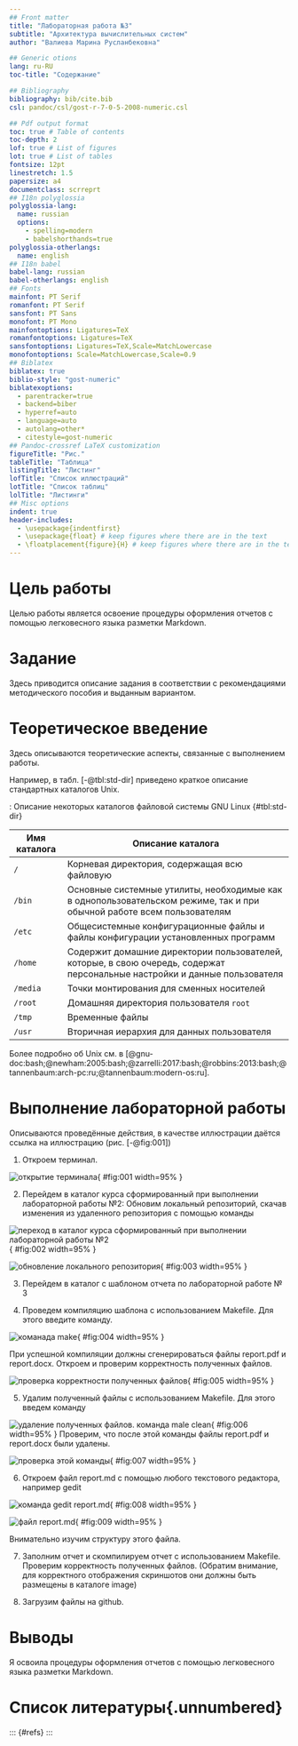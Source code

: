 ```yaml
---
## Front matter
title: "Лабораторная работа №3"
subtitle: "Архитектура вычислительных систем"
author: "Валиева Марина Русланбековна"

## Generic otions
lang: ru-RU
toc-title: "Содержание"

## Bibliography
bibliography: bib/cite.bib
csl: pandoc/csl/gost-r-7-0-5-2008-numeric.csl

## Pdf output format
toc: true # Table of contents
toc-depth: 2
lof: true # List of figures
lot: true # List of tables
fontsize: 12pt
linestretch: 1.5
papersize: a4
documentclass: scrreprt
## I18n polyglossia
polyglossia-lang:
  name: russian
  options:
	- spelling=modern
	- babelshorthands=true
polyglossia-otherlangs:
  name: english
## I18n babel
babel-lang: russian
babel-otherlangs: english
## Fonts
mainfont: PT Serif
romanfont: PT Serif
sansfont: PT Sans
monofont: PT Mono
mainfontoptions: Ligatures=TeX
romanfontoptions: Ligatures=TeX
sansfontoptions: Ligatures=TeX,Scale=MatchLowercase
monofontoptions: Scale=MatchLowercase,Scale=0.9
## Biblatex
biblatex: true
biblio-style: "gost-numeric"
biblatexoptions:
  - parentracker=true
  - backend=biber
  - hyperref=auto
  - language=auto
  - autolang=other*
  - citestyle=gost-numeric
## Pandoc-crossref LaTeX customization
figureTitle: "Рис."
tableTitle: "Таблица"
listingTitle: "Листинг"
lofTitle: "Список иллюстраций"
lotTitle: "Список таблиц"
lolTitle: "Листинги"
## Misc options
indent: true
header-includes:
  - \usepackage{indentfirst}
  - \usepackage{float} # keep figures where there are in the text
  - \floatplacement{figure}{H} # keep figures where there are in the text
---
```


# Цель работы

Целью работы является освоение процедуры оформления отчетов с помощью
легковесного языка разметки Markdown.

# Задание

Здесь приводится описание задания в соответствии с рекомендациями
методического пособия и выданным вариантом.

# Теоретическое введение

Здесь описываются теоретические аспекты, связанные с выполнением работы.

Например, в табл. [-@tbl:std-dir] приведено краткое описание стандартных каталогов Unix.

: Описание некоторых каталогов файловой системы GNU Linux {#tbl:std-dir}

| Имя каталога | Описание каталога                                                                                                          |
|--------------|----------------------------------------------------------------------------------------------------------------------------|
| `/`          | Корневая директория, содержащая всю файловую                                                                               |
| `/bin `      | Основные системные утилиты, необходимые как в однопользовательском режиме, так и при обычной работе всем пользователям     |
| `/etc`       | Общесистемные конфигурационные файлы и файлы конфигурации установленных программ                                           |
| `/home`      | Содержит домашние директории пользователей, которые, в свою очередь, содержат персональные настройки и данные пользователя |
| `/media`     | Точки монтирования для сменных носителей                                                                                   |
| `/root`      | Домашняя директория пользователя  `root`                                                                                   |
| `/tmp`       | Временные файлы                                                                                                            |
| `/usr`       | Вторичная иерархия для данных пользователя                                                                                 |

Более подробно об Unix см. в [@gnu-doc:bash;@newham:2005:bash;@zarrelli:2017:bash;@robbins:2013:bash;@tannenbaum:arch-pc:ru;@tannenbaum:modern-os:ru].

# Выполнение лабораторной работы

Описываются проведённые действия, в качестве иллюстрации даётся ссылка на иллюстрацию (рис. [-@fig:001])

1. Откроем терминал.

![открытие терминала](image/1.png){ #fig:001 width=95% }

2. Перейдем в каталог курса сформированный при выполнении лабораторной работы №2:
Обновим локальный репозиторий, скачав изменения из удаленного репозитория с 
помощью команды

![переход в каталог курса сформированный при выполнении лабораторной работы №2](image/2.png){ #fig:002 width=95% }

![обновление локального репозитория](image/3.png){ #fig:003 width=95% }

3. Перейдем в каталог с шаблоном отчета по лабораторной работе № 3

4. Проведем компиляцию шаблона с использованием Makefile. Для этого введите команду.

![команада make](image/4.png){ #fig:004 width=95% }

При успешной компиляции должны сгенерироваться файлы report.pdf и report.docx. Откроем и проверим корректность полученных файлов.

![проверка корректности полученных файлов](image/5.png){ #fig:005 width=95% }

5. Удалим полученный файлы с использованием Makefile. Для этого введем команду

![удаление полученных файлов. команда male clean](image/6.png){ #fig:006 width=95% }
Проверим, что после этой команды файлы report.pdf и report.docx были удалены.

![проверка этой команды](image/7.png){ #fig:007 width=95% }

6. Откроем файл report.md c помощью любого текстового редактора, например gedit

![команда gedit report.md](image/8.png){ #fig:008 width=95% }

![файл report.md](image/9.png){ #fig:009 width=95% }

Внимательно изучим структуру этого файла.

7. Заполним отчет и скомпилируем отчет с использованием Makefile. Проверим корректность полученных файлов. (Обратим внимание, для корректного отображения скриншотов они должны быть размещены в каталоге image)

8. Загрузим файлы на github.

# Выводы

Я освоила процедуры оформления отчетов с помощью легковесного языка разметки Markdown.

# Список литературы{.unnumbered}

::: {#refs}
:::
